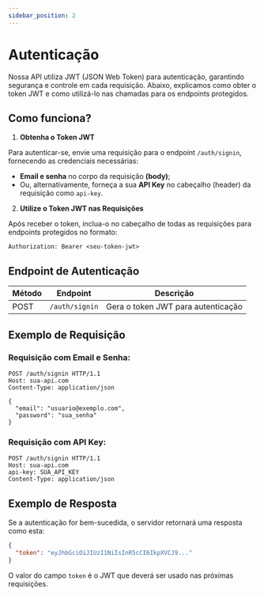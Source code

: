 ```yaml
---
sidebar_position: 2
---
```

# Autenticação

Nossa API utiliza JWT (JSON Web Token) para autenticação, garantindo segurança e controle em cada requisição. Abaixo, explicamos como obter o token JWT e como utilizá-lo nas chamadas para os endpoints protegidos.

## Como funciona?

1. **Obtenha o Token JWT**

Para autenticar-se, envie uma requisição para o endpoint `/auth/signin`, fornecendo as credenciais necessárias:

- **Email e senha** no corpo da requisição **(body)**;
- Ou, alternativamente, forneça a sua **API Key** no cabeçalho (header) da requisição como `api-key`.

2. **Utilize o Token JWT nas Requisições**

Após receber o token, inclua-o no cabeçalho de todas as requisições para endpoints protegidos no formato:

```
Authorization: Bearer <seu-token-jwt>
```

## Endpoint de Autenticação

| Método | Endpoint       | Descrição                          |
|--------|----------------|------------------------------------|
| POST   | `/auth/signin` | Gera o token JWT para autenticação |

## Exemplo de Requisição

### Requisição com Email e Senha:

```http
POST /auth/signin HTTP/1.1
Host: sua-api.com
Content-Type: application/json

{
  "email": "usuario@exemplo.com",
  "password": "sua_senha"
}
```

### Requisição com API Key:

```http
POST /auth/signin HTTP/1.1
Host: sua-api.com
api-key: SUA_API_KEY
Content-Type: application/json
```

## Exemplo de Resposta

Se a autenticação for bem-sucedida, o servidor retornará uma resposta como esta:

```json
{
  "token": "eyJhbGciOiJIUzI1NiIsInR5cCI6IkpXVCJ9..."
}
```

O valor do campo `token` é o JWT que deverá ser usado nas próximas requisições.

